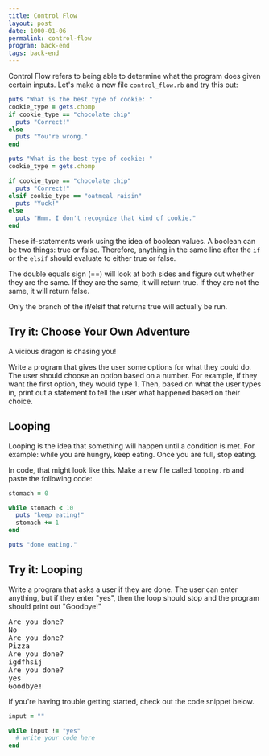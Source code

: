 ```yaml
---
title: Control Flow
layout: post
date: 1000-01-06
permalink: control-flow
program: back-end
tags: back-end
---
```


Control Flow refers to being able to determine what the program does given certain inputs. Let's make a new file `control_flow.rb` and try this out:

```ruby
puts "What is the best type of cookie: "
cookie_type = gets.chomp
if cookie_type == "chocolate chip"
  puts "Correct!"
else
  puts "You're wrong."
end
```

```ruby
puts "What is the best type of cookie: "
cookie_type = gets.chomp

if cookie_type == "chocolate chip"
  puts "Correct!"
elsif cookie_type == "oatmeal raisin"
  puts "Yuck!"
else
  puts "Hmm. I don't recognize that kind of cookie."
end
```

These if-statements work using the idea of boolean values. A boolean can be two things: true or false. Therefore, anything in the same line after the `if` or the `elsif` should evaluate to either true or false. 

The double equals sign (==) will look at both sides and figure out whether they are the same. If they are the same, it will return true. If they are not the same, it will return false. 

Only the branch of the if/elsif that returns true will actually be run. 

<div class="try-it">
<h2>Try it: Choose Your Own Adventure</h2>

<p>A vicious dragon is chasing you!</p> 

<p>Write a program that gives the user some options for what they could do. The user should choose an option based on a number. For example, if they want the first option, they would type 1. Then, based on what the user types in, print out a statement to tell the user what happened based on their choice.</p>
</div>


## Looping

Looping is the idea that something will happen until a condition is met. For example: while you are hungry, keep eating. Once you are full, stop eating.

In code, that might look like this. Make a new file called `looping.rb` and paste the following code: 

```ruby
stomach = 0

while stomach < 10
  puts "keep eating!"
  stomach += 1
end

puts "done eating."
```

<div class="try-it">
<h2>Try it: Looping</h2>

<p>Write a program that asks a user if they are done. The user can enter anything, but if they enter "yes", then the loop should stop and the program should print out "Goodbye!"</p>

<pre>Are you done?
No
Are you done?
Pizza
Are you done?
igdfhsij
Are you done?
yes
Goodbye!</pre>
If you're having trouble getting started, check out the code snippet below.
</div>

```ruby
input = ""

while input != "yes"
  # write your code here
end
```
